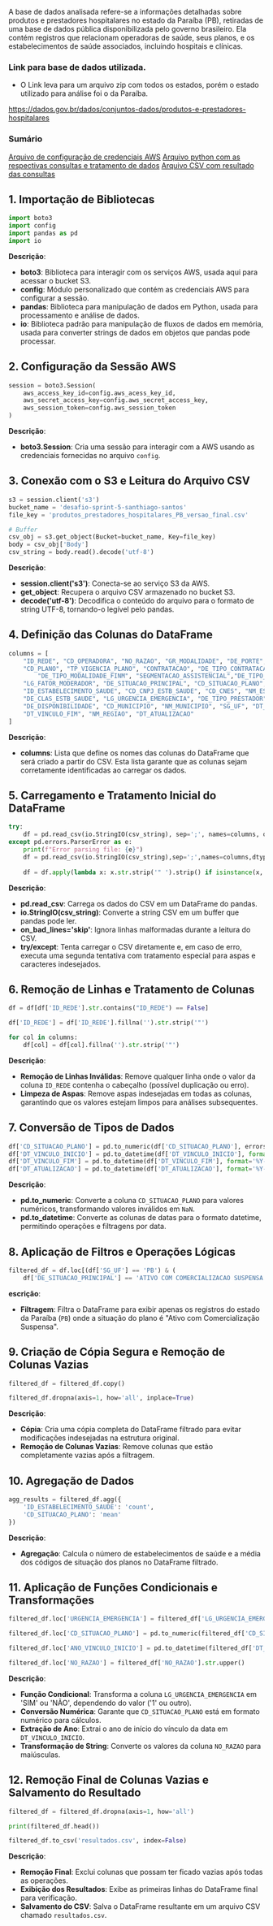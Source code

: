 A base de dados analisada refere-se a informações detalhadas sobre produtos e prestadores hospitalares no estado da Paraíba (PB), retiradas de uma base de dados pública disponibilizada pelo governo brasileiro. Ela contém registros que relacionam operadoras de saúde, seus planos, e os estabelecimentos de saúde associados, incluindo hospitais e clínicas.

### Link para base de dados utilizada.

- O Link leva para um arquivo zip com todos os estados, porém o estado utilizado para análise foi o da Paraíba.

https://dados.gov.br/dados/conjuntos-dados/produtos-e-prestadores-hospitalares		

### Sumário

[Arquivo de configuração de credenciais AWS](./config.py)
[Arquivo python com as respectivas consultas e tratamento de dados](./script-s3.py)
[Arquivo CSV com resultado das consultas](./resultados.csv)


## 1. Importação de Bibliotecas

```python
import boto3
import config
import pandas as pd
import io

```

**Descrição**:

- **boto3**: Biblioteca para interagir com os serviços AWS, usada aqui para acessar o bucket S3.
- **config**: Módulo personalizado que contém as credenciais AWS para configurar a sessão.
- **pandas**: Biblioteca para manipulação de dados em Python, usada para processamento e análise de dados.
- **io**: Biblioteca padrão para manipulação de fluxos de dados em memória, usada para converter strings de dados em objetos que pandas pode processar.

## 2. Configuração da Sessão AWS

```python
session = boto3.Session(
    aws_access_key_id=config.aws_acess_key_id,
    aws_secret_access_key=config.aws_secret_access_key,
    aws_session_token=config.aws_session_token
)
```

**Descrição**:

- **boto3.Session**: Cria uma sessão para interagir com a AWS usando as credenciais fornecidas no arquivo `config`.

## 3. Conexão com o S3 e Leitura do Arquivo CSV

```python
s3 = session.client('s3')
bucket_name = 'desafio-sprint-5-santhiago-santos'
file_key = 'produtos_prestadores_hospitalares_PB_versao_final.csv'

# Buffer
csv_obj = s3.get_object(Bucket=bucket_name, Key=file_key)
body = csv_obj['Body']
csv_string = body.read().decode('utf-8')

```

**Descrição**:

- **session.client('s3')**: Conecta-se ao serviço S3 da AWS.
- **get_object**: Recupera o arquivo CSV armazenado no bucket S3.
- **decode('utf-8')**: Decodifica o conteúdo do arquivo para o formato de string UTF-8, tornando-o legível pelo pandas.

## 4. Definição das Colunas do DataFrame

```python
columns = [
    "ID_REDE", "CD_OPERADORA", "NO_RAZAO", "GR_MODALIDADE", "DE_PORTE", "ID_PLANO",
    "CD_PLANO", "TP_VIGENCIA_PLANO", "CONTRATACAO", "DE_TIPO_CONTRATACAO",
	    "DE_TIPO_MODALIDADE_FINM", "SEGMENTACAO_ASSISTENCIAL","DE_TIPO_ABRANGENCIA_GEOGRAFICA",
    "LG_FATOR_MODERADOR", "DE_SITUACAO_PRINCIPAL", "CD_SITUACAO_PLANO",
    "ID_ESTABELECIMENTO_SAUDE", "CD_CNPJ_ESTB_SAUDE", "CD_CNES", "NM_ESTABELECIMENTO_SAUDE",
    "DE_CLAS_ESTB_SAUDE", "LG_URGENCIA_EMERGENCIA", "DE_TIPO_PRESTADOR", "DE_TIPO_CONTRATO",
    "DE_DISPONIBILIDADE", "CD_MUNICIPIO", "NM_MUNICIPIO", "SG_UF", "DT_VINCULO_INICIO",
    "DT_VINCULO_FIM", "NM_REGIAO", "DT_ATUALIZACAO"
]
```

**Descrição**:

- **columns**: Lista que define os nomes das colunas do DataFrame que será criado a partir do CSV. Esta lista garante que as colunas sejam corretamente identificadas ao carregar os dados.

## 5. Carregamento e Tratamento Inicial do DataFrame

```python
try:
    df = pd.read_csv(io.StringIO(csv_string), sep=';', names=columns, on_bad_lines='skip', engine='python')
except pd.errors.ParserError as e:
    print(f"Error parsing file: {e}")
    df = pd.read_csv(io.StringIO(csv_string),sep=';',names=columns,dtype=str,skiprows=1,quotechar='"',on_bad_lines='skip',engine='python',low_memory=False)
    
    df = df.apply(lambda x: x.str.strip('" ').strip() if isinstance(x, str) else x)
```

**Descrição**:

- **pd.read_csv**: Carrega os dados do CSV em um DataFrame do pandas.
- **io.StringIO(csv_string)**: Converte a string CSV em um buffer que pandas pode ler.
- **on_bad_lines='skip'**: Ignora linhas malformadas durante a leitura do CSV.
- **try/except**: Tenta carregar o CSV diretamente e, em caso de erro, executa uma segunda tentativa com tratamento especial para aspas e caracteres indesejados.

## 6. Remoção de Linhas e Tratamento de Colunas

```python
df = df[df['ID_REDE'].str.contains("ID_REDE") == False] 

df['ID_REDE'] = df['ID_REDE'].fillna('').str.strip('"')

for col in columns:
    df[col] = df[col].fillna('').str.strip('"')
```

**Descrição**:

- **Remoção de Linhas Inválidas**: Remove qualquer linha onde o valor da coluna `ID_REDE` contenha o cabeçalho (possível duplicação ou erro).
- **Limpeza de Aspas**: Remove aspas indesejadas em todas as colunas, garantindo que os valores estejam limpos para análises subsequentes.

## 7. Conversão de Tipos de Dados

```python
df['CD_SITUACAO_PLANO'] = pd.to_numeric(df['CD_SITUACAO_PLANO'], errors='coerce')
df['DT_VINCULO_INICIO'] = pd.to_datetime(df['DT_VINCULO_INICIO'], format='%Y-%m-%d', errors='coerce')
df['DT_VINCULO_FIM'] = pd.to_datetime(df['DT_VINCULO_FIM'], format='%Y-%m-%d', errors='coerce')
df['DT_ATUALIZACAO'] = pd.to_datetime(df['DT_ATUALIZACAO'], format='%Y-%m-%d', errors='coerce')
```

**Descrição**:

- **pd.to_numeric**: Converte a coluna `CD_SITUACAO_PLANO` para valores numéricos, transformando valores inválidos em `NaN`.
- **pd.to_datetime**: Converte as colunas de datas para o formato datetime, permitindo operações e filtragens por data.

## 8. Aplicação de Filtros e Operações Lógicas

```python
filtered_df = df.loc[(df['SG_UF'] == 'PB') & (
    df['DE_SITUACAO_PRINCIPAL'] == 'ATIVO COM COMERCIALIZACAO SUSPENSA')]
```

**escrição**:

- **Filtragem**: Filtra o DataFrame para exibir apenas os registros do estado da Paraíba (`PB`) onde a situação do plano é "Ativo com Comercialização Suspensa".

## 9. Criação de Cópia Segura e Remoção de Colunas Vazias

```python
filtered_df = filtered_df.copy()

filtered_df.dropna(axis=1, how='all', inplace=True)
```

**Descrição**:

- **Cópia**: Cria uma cópia completa do DataFrame filtrado para evitar modificações indesejadas na estrutura original.
- **Remoção de Colunas Vazias**: Remove colunas que estão completamente vazias após a filtragem.


## 10. Agregação de Dados

```python
agg_results = filtered_df.agg({
    'ID_ESTABELECIMENTO_SAUDE': 'count',
    'CD_SITUACAO_PLANO': 'mean'
})
```

**Descrição**:

- **Agregação**: Calcula o número de estabelecimentos de saúde e a média dos códigos de situação dos planos no DataFrame filtrado.

## 11. Aplicação de Funções Condicionais e Transformações

```python
filtered_df.loc['URGENCIA_EMERGENCIA'] = filtered_df['LG_URGENCIA_EMERGENCIA'].apply(lambda x: 'SIM' if x == '1' else 'NÃO')

filtered_df.loc['CD_SITUACAO_PLANO'] = pd.to_numeric(filtered_df['CD_SITUACAO_PLANO'], errors='coerce')

filtered_df.loc['ANO_VINCULO_INICIO'] = pd.to_datetime(filtered_df['DT_VINCULO_INICIO'], errors='coerce').dt.year

filtered_df.loc['NO_RAZAO'] = filtered_df['NO_RAZAO'].str.upper()
```

**Descrição**:

- **Função Condicional**: Transforma a coluna `LG_URGENCIA_EMERGENCIA` em 'SIM' ou 'NÃO', dependendo do valor ('1' ou outro).
- **Conversão Numérica**: Garante que `CD_SITUACAO_PLANO` está em formato numérico para cálculos.
- **Extração de Ano**: Extrai o ano de início do vínculo da data em `DT_VINCULO_INICIO`.
- **Transformação de String**: Converte os valores da coluna `NO_RAZAO` para maiúsculas.

## 12. Remoção Final de Colunas Vazias e Salvamento do Resultado

```python
filtered_df = filtered_df.dropna(axis=1, how='all')

print(filtered_df.head())

filtered_df.to_csv('resultados.csv', index=False)
```

**Descrição**:

- **Remoção Final**: Exclui colunas que possam ter ficado vazias após todas as operações.
- **Exibição dos Resultados**: Exibe as primeiras linhas do DataFrame final para verificação.
- **Salvamento do CSV**: Salva o DataFrame resultante em um arquivo CSV chamado `resultados.csv`.